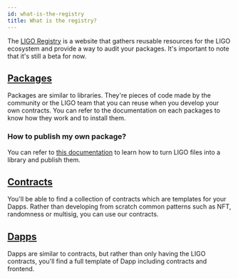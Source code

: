```yaml
---
id: what-is-the-registry
title: What is the registry?
---
```


The [LIGO Registry](https://packages.ligolang.org) is a website that gathers reusable resources for the LIGO ecosystem and provide a way to audit your packages. It's important to note that it's still a beta for now.

## [Packages](https://packages.ligolang.org/packages)

Packages are similar to libraries. They're pieces of code made by the community or the LIGO team that you can reuse when you develop your own contracts. You can refer to the documentation on each packages to know how they work and to install them.

### How to publish my own package?

You can refer to [this documentation](https://ligolang.org/docs/advanced/package-management#packaging) to learn how to turn LIGO files into a library and publish them.

## [Contracts](https://packages.ligolang.org/contracts)

You'll be able to find a collection of contracts which are templates for your Dapps. Rather than developing from scratch common patterns such as NFT, randomness or multisig, you can use our contracts.

## [Dapps](https://packages.ligolang.org/dapps)

Dapps are similar to contracts, but rather than only having the LIGO contracts, you'll find a full template of Dapp including contracts and frontend.
